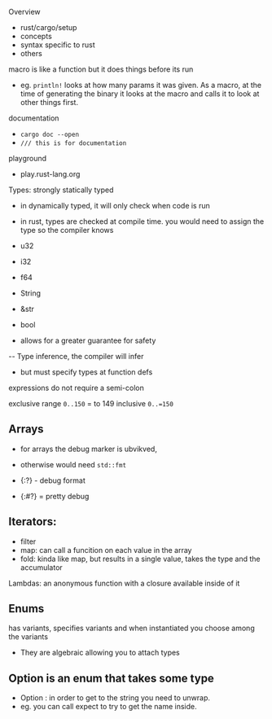 Overview
- rust/cargo/setup
- concepts
- syntax specific to rust
- others

macro is like a function but it does things before its run
- eg. `println!` looks at how many params it was given.
As a macro, at the time of generating the binary it looks at the macro and calls it to look at other things first.

documentation
- `cargo doc --open`
- `/// this is for documentation`

playground
- play.rust-lang.org

Types: strongly statically typed
- in dynamically typed, it will only check when code is run
- in rust, types are checked at compile time. you would need to assign the type so the compiler knows

- u32
- i32
- f64
- String
- &str
- bool

- allows for a greater guarantee for safety

-- Type inference, the compiler will infer
- but must specify types at function defs

expressions do not require a semi-colon

exclusive range `0..150` = to 149
inclusive `0..=150`


## Arrays
- for arrays the debug marker is ubvikved,
- otherwise would need `std::fmt`

- {:?} - debug format
- {:#?} = pretty debug

## Iterators:
- filter
- map: can call a funcition on each value in the array
- fold: kinda like map, but results in a single value, takes the type and the accumulator

Lambdas: an anonymous function with a closure available inside of it


## Enums
has variants, specifies variants and when instantiated you choose among the variants
- They are algebraic allowing you to attach types

## Option is an enum that takes some type
- Option<String> : in order to get to the string you need to unwrap.
- eg. you can call expect to try to get the name inside.
